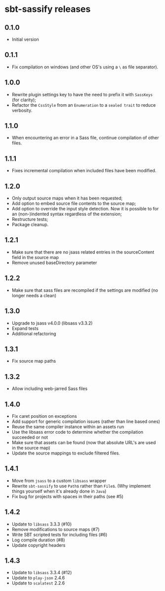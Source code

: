 # sbt-sassify releases

## 0.1.0
- Initial version

## 0.1.1
- Fix compilation on windows (and other OS's using a ` \ ` as file separator).

## 1.0.0
- Rewrite plugin settings key to have the need to prefix it with `SassKeys` (for clarity);
- Refactor the `CssStyle` from an `Enumeration` to a `sealed trait` to reduce verbosity.

## 1.1.0
- When encountering an error in a Sass file, continue compilation of other files.

## 1.1.1
- Fixes incremental compilation when included files have been modified.

## 1.2.0
- Only output source maps when it has been requested;
- Add option to embed source file contents to the source map;
- Add option to override the input style detection. Now it is possible to for an (non-)indented syntax regardless of the
 extension;
- Restructure tests;
- Package cleanup.

## 1.2.1
- Make sure that there are no jsass related entries in the sourceContent field in the source map
- Remove unused baseDirectory parameter

## 1.2.2
- Make sure that sass files are recompiled if the settings are modified (no longer needs a clean)

## 1.3.0
- Upgrade to jsass v4.0.0 (libsass v3.3.2)
- Expand tests
- Additional refactoring

## 1.3.1
- Fix source map paths

## 1.3.2
- Allow including web-jarred Sass files

## 1.4.0
- Fix caret position on exceptions
- Add support for generic compilation issues (rather than line based ones)
- Reuse the same compiler instance within an assets run
- Use the libsass error code to determine whether the compilation succeeded or not
- Make sure that assets can be found (now that absolute URL's are used in the source map)
- Update the source mappings to exclude filtered files.

## 1.4.1
- Move from `jsass` to a custom `libsass` wrapper
- Rewrite `sbt-sassify` to use `Path`s rather than `File`s. (Why implement things yourself when it's already done in `Java`)
- Fix bug for projects with spaces in their paths (see #5)

## 1.4.2
- Update to `libsass` 3.3.3 (#10)
- Remove modifications to source maps (#7)
- Write SBT scripted tests for including files (#6)
- Log compile duration (#8)
- Update copyright headers

## 1.4.3
- Update to `libsass` 3.3.4 (#12)
- Update to `play-json` 2.4.6
- Update to `scalatest` 2.2.6